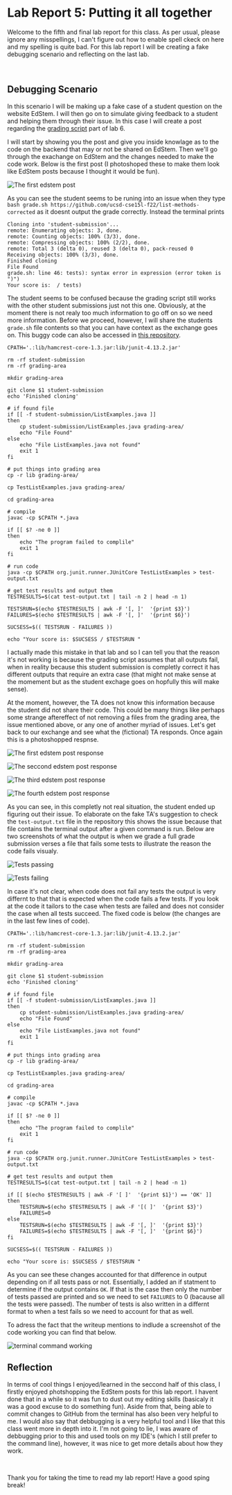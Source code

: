 # **Lab Report 5: Putting it all together**

Welcome to the fifth and final lab report for this class. As per usual, please ignore any misspellings, I 
can't figure out how to enable spell ckeck on here and my spelling is quite bad. For this lab report I will 
be creating a fake debugging scenario and reflecting on the last lab. 

<br>  

## Debugging Scenario

In this scenario I will be making up a fake case of a student question on the website EdStem. I will then
go on to simulate giving feedback to a student and helping them through their issue. In this case I will create
a post regarding the [grading script](https://ucsd-cse15l-w24.github.io/week6/index.html) part of lab 6. 

I will start by showing you the post and give you inside knowlage as to the code on the backend that may or not be shared 
on EdStem. Then we'll go through the exachange on EdStem and the changes needed to make the code work. Below is the first 
post (I photoshoped these to make them look like EdStem posts because I thought it would be fun).

![The first edstem post](lab5pics/post1.png)

As you can see the student seems to be runing into an issue when they type `bash grade.sh https://github.com/ucsd-cse15l-f22/list-methods-corrected`
as it doesnt output the grade correctly. Instead the terminal prints 

```
Cloning into 'student-submission'...
remote: Enumerating objects: 3, done.
remote: Counting objects: 100% (3/3), done.
remote: Compressing objects: 100% (2/2), done.
remote: Total 3 (delta 0), reused 3 (delta 0), pack-reused 0
Receiving objects: 100% (3/3), done.
Finished cloning
File Found
grade.sh: line 46: tests): syntax error in expression (error token is ")")
Your score is:  / tests)
```

The student seems to be confused because the grading script still works with the other student submissions just not this one. 
Obviously, at the moment there is not realy too much information to go off on so we need more information. Before we proceed,
however, I will share the students `grade.sh` file contents so that you can have context as the exchange goes on. This buggy 
code can also be accessed in [this repository](https://github.com/ayah825/list-examples-grader-bug/tree/main). 

```
CPATH='.:lib/hamcrest-core-1.3.jar:lib/junit-4.13.2.jar'

rm -rf student-submission
rm -rf grading-area

mkdir grading-area

git clone $1 student-submission
echo 'Finished cloning'

# if found file
if [[ -f student-submission/ListExamples.java ]] 
then 
    cp student-submission/ListExamples.java grading-area/
    echo "File Found"
else 
    echo "File ListExamples.java not found"
    exit 1
fi

# put things into grading area
cp -r lib grading-area/

cp TestListExamples.java grading-area/

cd grading-area

# compile
javac -cp $CPATH *.java

if [[ $? -ne 0 ]] 
then 
    echo "The program failed to complile"
    exit 1
fi

# run code
java -cp $CPATH org.junit.runner.JUnitCore TestListExamples > test-output.txt

# get test results and output them
TESTRESULTS=$(cat test-output.txt | tail -n 2 | head -n 1)

TESTSRUN=$(echo $TESTRESULTS | awk -F '[, ]'  '{print $3}')
FAILURES=$(echo $TESTRESULTS | awk -F '[, ]'  '{print $6}')

SUCSESS=$(( TESTSRUN - FAILURES ))

echo "Your score is: $SUCSESS / $TESTSRUN "
```

I actually made this mistake in that lab and so I can tell you that the reason it's not working is because the grading script
assumes that all outputs fail, when in reality because this student submission is completly correct it has different outputs 
that require an extra case (that might not make sense at the momement but as the student exchage goes on hopfully this will
make sense). 

At the moment, however, the TA does not know this information because the student did not share their code. This could be many things 
like perhaps some strange aftereffect of not removing a files from the grading area, the issue mentioned above, or any one of another
myriad of issues. Let's get back to our exchange and see what the (fictional) TA responds. Once again this is a photoshopped respnse.

![The first edstem post response](lab5pics/reply1.png)

![The seccond edstem post response](lab5pics/reply2.png)

![The third edstem post response](lab5pics/reply3.png)

![The fourth edstem post response](lab5pics/reply4.png)

As you can see, in this completly not real situation, the student ended up figuring out their issue. To elaborate on the fake TA's
suggestion to check the `test-output.txt` file in the repository this shows the issue because that file contains the terminal 
output after a given command is run. Below are two screenshots of what the output is when we grade a full grade submission verses 
a file that fails some tests to illustrate the reason the code fails visualy. 

![Tests passing](lab5pics/goodTest.png)

![Tests failing](lab5pics/failTest.png)

In case it's not clear, when code does not fail any tests the output is very differnt to that that is expected when the code fails 
a few tests. If you look at the code it tailors to the case when tests are failed and does not consider the case when all tests succeed.
The fixed code is below (the changes are in the last few lines of code).

```
CPATH='.:lib/hamcrest-core-1.3.jar:lib/junit-4.13.2.jar'

rm -rf student-submission
rm -rf grading-area

mkdir grading-area

git clone $1 student-submission
echo 'Finished cloning'

# if found file
if [[ -f student-submission/ListExamples.java ]] 
then 
    cp student-submission/ListExamples.java grading-area/
    echo "File Found"
else 
    echo "File ListExamples.java not found"
    exit 1
fi

# put things into grading area
cp -r lib grading-area/

cp TestListExamples.java grading-area/

cd grading-area

# compile
javac -cp $CPATH *.java

if [[ $? -ne 0 ]] 
then 
    echo "The program failed to complile"
    exit 1
fi

# run code
java -cp $CPATH org.junit.runner.JUnitCore TestListExamples > test-output.txt

# get test results and output them
TESTRESULTS=$(cat test-output.txt | tail -n 2 | head -n 1)

if [[ $(echo $TESTRESULTS | awk -F '[ ]'  '{print $1}') == 'OK' ]]
then
    TESTSRUN=$(echo $TESTRESULTS | awk -F '[( ]'  '{print $3}')
    FAILURES=0
else
    TESTSRUN=$(echo $TESTRESULTS | awk -F '[, ]'  '{print $3}')
    FAILURES=$(echo $TESTRESULTS | awk -F '[, ]'  '{print $6}')
fi

SUCSESS=$(( TESTSRUN - FAILURES ))

echo "Your score is: $SUCSESS / $TESTSRUN "
```

As you can see these changes accounted for that difference in output depending on if all tests pass or not. Essentially, I added an 
if statment to determine if the output contains `OK`. If that is the case then only the number of tests passed are printed and so
we need to set `FAILURES` to 0 (bacause all the tests were passed). The number of tests is also written in a differnt format to when
a test fails so we need to account for that as well. 

To adress the fact that the writeup mentions to indlude a screenshot of the code working you can find that below.

![terminal command working](lab5pics/working.png)

## Reflection

In terms of cool things I enjoyed/learned in the seccond half of this class, I firstly enjoyed photshopping the EdStem posts for this 
lab report. I havent done that in a while so it was fun to dust out my editing skills (basicaly it was a good excuse to do something fun).
Aside from that, being able to commit changes to GitHub from the terminal has also been very helpful to me. I would also say that debbugging
is a very helpful tool and I like that this class went more in depth into it. I'm not going to lie, I was aware of debbugging prior to this 
and used tools on my IDE's (which I still prefer to the command line), however, it was nice to get more details about how they work. 

<br>  

Thank you for taking the time to read my lab report! Have a good sping break!
